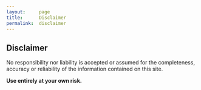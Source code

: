 ```yaml
---
layout:     page
title:      Disclaimer
permalink:  disclaimer
---
```

## Disclaimer
No responsibility nor liability is accepted or assumed for the completeness, accuracy or reliability of the information contained on this site.

**Use entirely at your own risk.**